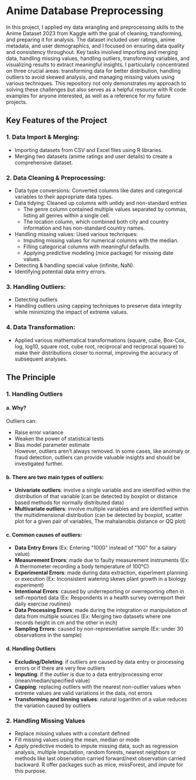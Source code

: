 # Anime Database Preprocessing
In this project, I applied my data wrangling and preprocessing skills to the Anime Dataset 2023 from Kaggle with the goal of cleaning, transforming, and preparing it for analysis. The dataset included user ratings, anime metadata, and user demographics, and I focused on ensuring data quality and consistency throughout. Key tasks involved importing and merging data, handling missing values, handling outliers, transforming variables, and visualizing results to extract meaningful insights. I particularly concentrated on three crucial areas: transforming data for better distribution, handling outliers to avoid skewed analysis, and managing missing values using various techniques. This repository not only demonstrates my approach to solving these challenges but also serves as a helpful resource with R code examples for anyone interested, as well as a reference for my future projects.

## Key Features of the Project
### 1. Data Import & Merging:
- Importing datasets from CSV and Excel files using R libraries.
- Merging two datasets (anime ratings and user details) to create a comprehensive dataset.

### 2. Data Cleaning & Preprocessing:
- Data type conversions: Converted columns like dates and categorical variables to their appropriate data types.
- Data tidying: Cleaned up columns with untidy and non-standard entries
  + The genre column contained multiple values separated by commas, listing all genres within a single cell.
  + The location column, which combined both city and country information and has non-standard country names.
- Handling missing values: Used various techniques:
  + Imputing missing values for numerical columns with the median.
  + Filling categorical columns with meaningful defaults.
  + Applying predictive modeling (mice package) for missing date values.
- Detecting & handling special value (infinite, NaN).
- Identifying potential data entry errors.

### 3. Handling Outliers:
- Detecting outliers
- Handling outliers using capping techniques to preserve data integrity while minimizing the impact of extreme values.

### 4. Data Transformation:
- Applied various mathematical transformations (square, cube, Box-Cox, log, log10, square root, cube root, reciprocal and reciprocal square) to make their distributions closer to normal, improving the accuracy of subsequent analyses.

## The Principle
### 1. Handling Outliers
#### a. Why?
Outliers can:
- Raise error variance
- Weaken the power of statistical tests
- Bias model parameter estimate\
However, outliers aren’t always removed. In some cases, like anomaly or fraud detection, outliers can provide valuable insights and should be investigated further.

#### b. There are two main types of outliers:
- **Univariate outliers**: involve a single variable and are identified within the distribution of that variable (can be detected by boxplot or distance based methods for normally distributed data)
- **Multivariate outliers**: involve multiple variables and are identified within the multidimensional distribution (can be detected by boxplot, scatter plot for a given pair of variables, The mahalanobis distance or QQ plot)

#### c. Common causes of outliers:
- **Data Entry Errors** (Ex: Entering "1000" instead of "100" for a salary value)
- **Measurement Errors**: made due to faulty measurement instruments (Ex: A thermometer recording a body temperature of 100°C)
- **Experimental Errors**: made during data extraction, experiment planning or execution (Ex: Inconsistent watering skews plant growth in a biology experiment)
- **Intentional Errors**: caused by underreporting or overreporting often in self-reported data (Ex: Respondents in a health survey overreport their daily exercise routines)
- **Data Processing Errors**: made during the integration or manipulation of data from multiple sources (Ex: Merging two datasets where one records height in cm and the other in inch)
- **Sampling Errors**: caused by non-representative sample (Ex: under 30 observations in the sample)

#### d. Handling Outliers
- **Excluding/Deleting**: if outliers are caused by data entry or processing errors or if there are very few outliers
- **Imputing**: if the outlier is due to a data entry/processing error (mean/median/specified value)
- **Capping**: replacing outliers with the nearest non-outlier values when extreme values are valid variations in the data, not errors
- **Transforming and binning values**: natural logarithm of a value reduces the variation
caused by outliers

### 2. Handling Missing Values
- Replace missing values with a constant defined
- Fill missing values using the mean, median or mode
- Apply predictive models to impute missing data, such as regression analysis, multiple imputation, random forests, nearest neighbors or methods like last observation carried forward/next observation carried backward. R offer packages such as mice, missForest, and impute for this purpose.
